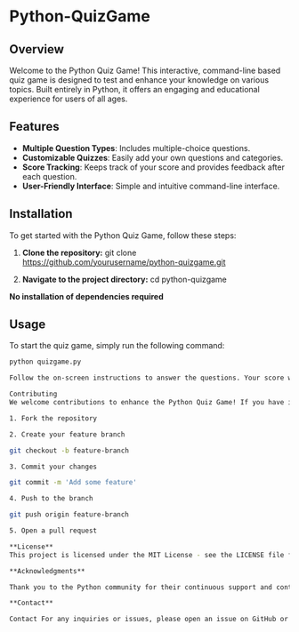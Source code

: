 # Python-QuizGame

## Overview

Welcome to the Python Quiz Game! This interactive, command-line based quiz game is designed to test and enhance your knowledge on various topics. Built entirely in Python, it offers an engaging and educational experience for users of all ages.

## Features

- **Multiple Question Types**: Includes multiple-choice questions.
- **Customizable Quizzes**: Easily add your own questions and categories.
- **Score Tracking**: Keeps track of your score and provides feedback after each question.
- **User-Friendly Interface**: Simple and intuitive command-line interface.

## Installation

To get started with the Python Quiz Game, follow these steps:

1. **Clone the repository:**
    git clone https://github.com/yourusername/python-quizgame.git

2. **Navigate to the project directory:**
    cd python-quizgame

**No installation of dependencies required**

## Usage

To start the quiz game, simply run the following command:

```sh
python quizgame.py

Follow the on-screen instructions to answer the questions. Your score will be displayed at the end of the quiz.

Contributing
We welcome contributions to enhance the Python Quiz Game! If you have ideas for new features, bug fixes, or improvements, please fork the repository and submit a pull request. For major changes, please open an issue first to discuss what you would like to change.

1. Fork the repository

2. Create your feature branch

git checkout -b feature-branch

3. Commit your changes

git commit -m 'Add some feature'

4. Push to the branch

git push origin feature-branch

5. Open a pull request

**License**
This project is licensed under the MIT License - see the LICENSE file for details.

**Acknowledgments**

Thank you to the Python community for their continuous support and contributions.

**Contact**

Contact For any inquiries or issues, please open an issue on GitHub or contact me at [parsurambaral42@gmail.com].
